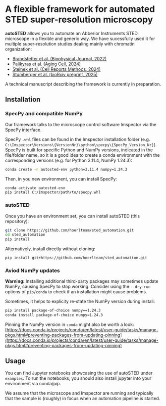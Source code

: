 # A flexible framework for automated STED super-resolution microscopy

**autoSTED** allows you to automate an Abberior Instruments STED microscope in a flexible and generic way.
We have sucessfully used it for multiple super-resolution studies dealing mainly with chromatin organization:
* [Brandstetter et al. (Biophysical Journal, 2022)](https://linkinghub.elsevier.com/retrieve/pii/S0006349522001096)
* [Palikyras et al. (Aging Cell, 2024)](https://onlinelibrary.wiley.com/doi/10.1111/acel.14083)
* [Steinek et al. (Cell Reports Methods, 2024)](https://doi.org/10.1016/j.crmeth.2024.100840)
* [Stumberger et al. (bioRxiv preprint, 2025)](http://biorxiv.org/lookup/doi/10.1101/2025.01.20.633941)

A technical manuscript describing the framework is currently in preparation.

## Installation

### SpecPy and compatible NumPy

Our framework talks to the microscope control software Imspector via the SpecPy interface.

SpecPy ```.whl``` files can be found in the Imspector installation folder (e.g. ```C:\Imspector\Versions\{VersionNr}\python\specpy\{SpecPy_Version_Nr}```). SpecPy is built for specific Python and NumPy versions, indicated in the file/folder name, so it is a good idea to create a conda environment with the corresponding versions (e.g. for Python 3.11.4, NumPy 1.24.3):

```bash
conda create -n autosted-env python=3.11.4 numpy=1.24.3
```

Then, in you new environment, you can install SpecPy:

```bash
conda activate autosted-env
pip install C:/Imspector/path/to/specpy.whl
```

### autoSTED

Once you have an environment set, you can install autoSTED (this repository):

```bash
git clone https://github.com/hoerlteam/sted_automation.git
cd sted_automation
pip install .
```

Alternatively, install directly without cloning:

```bash
pip install git+https://github.com/hoerlteam/sted_automation.git
```

### Aviod NumPy updates

**Warning:** Installing additional third-party packages may sometimes update NumPy, causing SpecPy to stop working. Consider using the ```--dry-run``` options of ```pip/conda``` to check if an installation might cause problems.

Sometimes, it helps to explicity re-state the NumPy version during install:

```bash
pip install package-of-choice numpy==1.24.3
conda install package-of-choice numpy=1.24.3
```

Pinning the NumPy version in ```conda``` might also be worth a look: [https://docs.conda.io/projects/conda/en/latest/user-guide/tasks/manage-pkgs.html#preventing-packages-from-updating-pinning](https://docs.conda.io/projects/conda/en/latest/user-guide/tasks/manage-pkgs.html#preventing-packages-from-updating-pinning)

## Usage

You can find Jupyter notebooks showcasing the use of autoSTED under ```examples```. To run the notebooks, you should also install jupyter into your environment via conda/pip.

We assume that the microscope and Imspector are running and typically that the sample is (roughly) in focus when an automation pipeline is started.